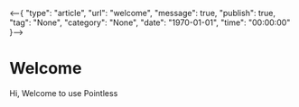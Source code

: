 <--{
    "type": "article",
    "url": "welcome",
    "message": true,
    "publish": true,
    "tag": "None",
    "category": "None",
    "date": "1970-01-01",
    "time": "00:00:00"
}-->

# Welcome

Hi, Welcome to use Pointless

